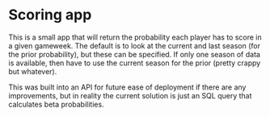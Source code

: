 # Scoring app
This is a small app that will return the probability each player has to score in a given gameweek. The default is to look at the current and last season (for the prior probability), but these can be specified. If only one season of data is available, then have to use the current season for the prior (pretty crappy but whatever).

This was built into an API for future ease of deployment if there are any improvements, but in reality the current solution is just an SQL query that calculates beta probabilities.
